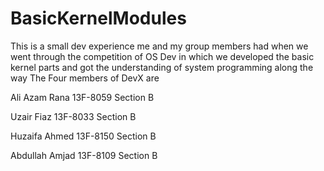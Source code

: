 # BasicKernelModules
This is a small dev experience me and my group members had when we went through the competition of OS Dev in which we developed the basic kernel parts and got the understanding of system programming along the way
The Four members of DevX are

Ali Azam Rana 13F-8059 Section B

Uzair Fiaz 13F-8033 Section B

Huzaifa Ahmed 13F-8150 Section B

Abdullah Amjad 13F-8109 Section B
